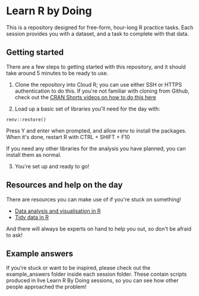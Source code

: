 # Learn R by Doing

This is a repository designed for free-form, hour-long R practice tasks. Each session provides you with a dataset, and a task to complete with that data.

## Getting started

There are a few steps to getting started with this repository, and it should take around 5 minutes to be ready to use. 

1. Clone the repository into Cloud R; you can use either SSH or HTTPS authentication to do this. If you're not familiar with cloning from Github, check out the [CRAN Shorts videos on how to do this here](https://departmentfortransportuk.sharepoint.com/:f:/s/CoffeeandCodingRS-AS-ADD/EqSpUcaNVrtOrXTAtVhbyiwBTBuacWHpUlxoVs-FWaaH1w?e=QbyYtF)

2. Load up a basic set of libraries you'll need for the day with: 

`renv::restore()`

Press Y and enter when prompted, and allow renv to install the packages. When it's done, restart R with CTRL + SHIFT + F10

If you need any other libraries for the analysis you have planned, you can install them as normal.

3. You're set up and ready to go!


## Resources and help on the day

There are resources you can make use of if you're stuck on something!

* [Data analysis and visualisation in R](https://department-for-transport.github.io/intro_R/)
* [Tidy data in R](https://department-for-transport.github.io/tidy_data_workshop/)

And there will always be experts on hand to help you out, so don't be afraid to ask!

## Example answers

If you're stuck or want to be inspired, please check out the example_answers folder inside each session folder. These contain scripts produced in live Learn R By Doing sessions, so you can see how other people approached the problem!